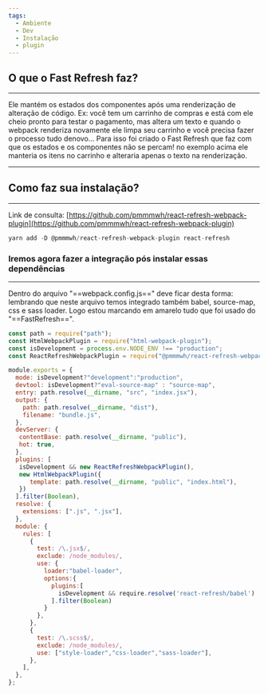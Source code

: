 ```yaml
---
tags:
  - Ambiente
  - Dev
  - Instalação
  - plugin
---
```

## O que o Fast Refresh faz?

---

Ele mantém os estados dos componentes após uma renderização de alteração de código. Ex: você tem um carrinho de compras e está com ele cheio pronto para testar o pagamento, mas altera um texto e quando o webpack renderiza novamente ele limpa seu carrinho e você precisa fazer o processo tudo denovo... Para isso foi criado o Fast Refresh que faz com que os estados e os componentes não se percam! no exemplo acima ele manteria os itens no carrinho e alteraria apenas o texto na renderização.

---

  

## Como faz sua instalação?

---

Link de consulta: [https://github.com/pmmmwh/react-refresh-webpack-plugin](https://github.com/pmmmwh/react-refresh-webpack-plugin)

```JavaScript
yarn add -D @pmmmwh/react-refresh-webpack-plugin react-refresh 
```

### Iremos agora fazer a integração pós instalar essas dependências

---

Dentro do arquivo "==webpack.config.js==" deve ficar desta forma: lembrando que neste arquivo temos integrado também babel, source-map, css e sass loader. Logo estou marcando em amarelo tudo que foi usado do "==FastRefresh==".

```JavaScript
const path = require("path");
const HtmlWebpackPlugin = require("html-webpack-plugin");
const isDevelopment = process.env.NODE_ENV !== "production";
const ReactRefreshWebpackPlugin = require("@pmmmwh/react-refresh-webpack-plugin");

module.exports = {
  mode: isDevelopment?"development":"production",
  devtool: isDevelopment?"eval-source-map" : "source-map",
  entry: path.resolve(__dirname, "src", "index.jsx"),
  output: {
    path: path.resolve(__dirname, "dist"),
    filename: "bundle.js",
  },
  devServer: {
   contentBase: path.resolve(__dirname, "public"),
   hot: true,
  },
  plugins: [
   isDevelopment && new ReactRefreshWebpackPlugin(),
   new HtmlWebpackPlugin({
      template: path.resolve(__dirname, "public", "index.html"),
   })
  ].filter(Boolean),
  resolve: {
    extensions: [".js", ".jsx"],
  },
  module: {
    rules: [
      {
        test: /\.jsx$/,
        exclude: /node_modules/,
        use: {
          loader:"babel-loader",
          options:{
            plugins:[
              isDevelopment && require.resolve('react-refresh/babel')
            ].filter(Boolean)
          }
        },
      },
      {
        test: /\.scss$/,
        exclude: /node_modules/,
        use: ["style-loader","css-loader","sass-loader"],
      },
    ],
  },
};
```
